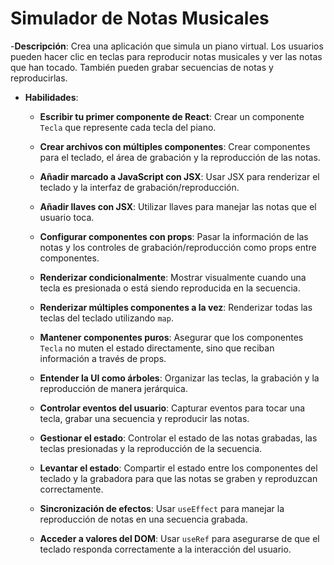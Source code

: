 # Simulador de Notas Musicales

-**Descripción**: Crea una aplicación que simula un piano virtual. Los usuarios pueden hacer clic en teclas para reproducir notas musicales y ver las notas que han tocado. También pueden grabar secuencias de notas y reproducirlas.
- **Habilidades**:

    - **Escribir tu primer componente de React**: Crear un componente `Tecla` que represente cada tecla del piano.

    - **Crear archivos con múltiples componentes**: Crear componentes para el teclado, el área de grabación y la reproducción de las notas.

    - **Añadir marcado a JavaScript con JSX**: Usar JSX para renderizar el teclado y la interfaz de grabación/reproducción.

    - **Añadir llaves con JSX**: Utilizar llaves para manejar las notas que el usuario toca.

    - **Configurar componentes con props**: Pasar la información de las notas y los controles de grabación/reproducción como props entre componentes.

    - **Renderizar condicionalmente**: Mostrar visualmente cuando una tecla es presionada o está siendo reproducida en la secuencia.

    - **Renderizar múltiples componentes a la vez**: Renderizar todas las teclas del teclado utilizando `map`.

    - **Mantener componentes puros**: Asegurar que los componentes `Tecla` no muten el estado directamente, sino que reciban información a través de props.

    - **Entender la UI como árboles**: Organizar las teclas, la grabación y la reproducción de manera jerárquica.

    - **Controlar eventos del usuario**: Capturar eventos para tocar una tecla, grabar una secuencia y reproducir las notas.

    - **Gestionar el estado**: Controlar el estado de las notas grabadas, las teclas presionadas y la reproducción de la secuencia.

    - **Levantar el estado**: Compartir el estado entre los componentes del teclado y la grabadora para que las notas se graben y reproduzcan correctamente.

    - **Sincronización de efectos**: Usar `useEffect` para manejar la reproducción de notas en una secuencia grabada.
    
    - **Acceder a valores del DOM**: Usar `useRef` para asegurarse de que el teclado responda correctamente a la interacción del usuario.
